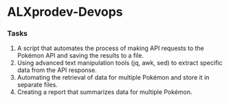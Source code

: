 # ALXprodev-Devops

### Tasks

1. A script that automates the process of making API requests to the Pokémon API and saving the results to a file.
2. Using advanced text manipulation tools (jq, awk, sed) to extract specific data from the API response.
3. Automating the retrieval of data for multiple Pokémon and store it in separate files.
4. Creating a report that summarizes data for multiple Pokémon.